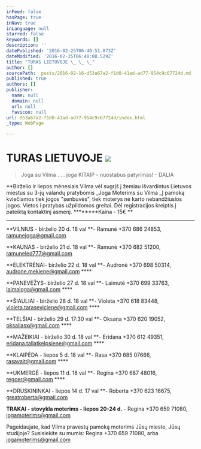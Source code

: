 ```yaml
---
inFeed: false
hasPage: true
inNav: true
inLanguage: null
starred: false
keywords: []
description: ''
datePublished: '2016-02-25T06:40:51.873Z'
dateModified: '2016-02-25T06:40:08.529Z'
title: "TURAS LIETUVOJE \_ \_ \_"
author: []
sourcePath: _posts/2016-02-16-d53a67a2-f1d0-41ad-ad77-954c9c67724d.md
published: true
authors: []
publisher:
  name: null
  domain: null
  url: null
  favicon: null
url: d53a67a2-f1d0-41ad-ad77-954c9c67724d/index.html
_type: WebPage

---
```

# TURAS LIETUVOJE      ![](https://the-grid-user-content.s3-us-west-2.amazonaws.com/8222967f-8ee6-4332-963a-f2b5b3b8e32e.jpg)

> Joga su Vilma . . . joga KITAIP - nuostabus patyrimas! - DALIA

**Birželio ir liepos mėnesiais Vilma vėl sugrįš į žemiau išvardintus Lietuvos miestus su 3-jų valandų pratybomis _Joga Moterims su Vilma _Į pamoką kviečiamos tiek jogos "senbuvės", tiek moterys nė karto nebandžiusios jogos. Vietos i pratybas užpildomos greitai. Dėl registracijos kreiptis į pateiktą kontaktinį asmenį. ********Kaina - 15€ **

****

**VILNIUS - birželio 20 d. 18 val **- Ramunė +370 686 24853, ramunejoga@gmail.com                                                   

**KAUNAS - birželio 21 d. 18 val **- Ramunė +370 682 51200, ramuneled777@gmail.com 

**ELEKTRĖNAI- birželio 22 d. 18 val **- Audronė +370 698 50314, audrone.mekiene@gmail.com                            ****

**PANEVĖŽYS- birželio 27 d. 18 val **- Laimutė +370 699 33763, laimajoga@gmail.com                                 ****

**ŠIAULIAI - birželio 28 d. 18 val **- Violeta +370 618 83448, violeta.taraseviciene@gmail.com ****

**TELŠIAI - birželio 29 d. 17:30 val **- Oksana +370 620 19052, oksaliasx@gmail.com                                ****

**MAŽEIKIAI - birželio 30 d. 18 val **- Eridana +370 612 49351, eridana.tallatkelpsiene@gmail.com ****

**KLAIPĖDA - liepos 5 d. 18 val **- Rasa +370 685 07666, rasavait@gmail.com                      ****

**UKMERGĖ - liepos 11 d. 18 val **- Regina +370 687 48016, regcer@gmail.com                               ****

**DRUSKININKAI - liepos 14 d. 17 val **- Roberta +370 623 16675, greatroberta@gmail.com

**TRAKAI - stovykla moterims - liepos 20-24 d.** - Regina +370 659 71080, jogamoterims@gmail.com

Pageidaujate, kad Vilma pravestų pamoką moterims Jūsų mieste, Jūsų studijoje? Susisiekite su mumis:  Regina +370 659 71080, arba jogamoterims@gmail.com